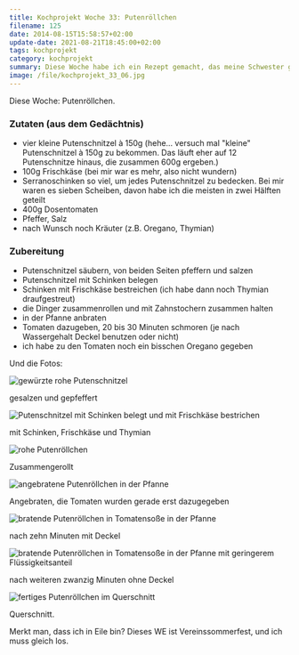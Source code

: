 ```yaml
---
title: Kochprojekt Woche 33: Putenröllchen
filename: 125
date: 2014-08-15T15:58:57+02:00
update-date: 2021-08-21T18:45:00+02:00
tags: kochprojekt
category: kochprojekt
summary: Diese Woche habe ich ein Rezept gemacht, das meine Schwester gerne mag: Putenröllchen, im Prinzip eine Art Roulade mit Putenschitzel, Frischkäse und Tomaten.
image: /file/kochprojekt_33_06.jpg
---
```


Diese Woche: Putenröllchen.

### Zutaten (aus dem Gedächtnis)

- vier kleine Putenschnitzel à 150g (hehe… versuch mal "kleine" Putenschnitzel à 150g zu bekommen. Das läuft eher auf 12 Putenschnitze hinaus, die zusammen 600g ergeben.)
- 100g Frischkäse (bei mir war es mehr, also nicht wundern)
- Serranoschinken so viel, um jedes Putenschnitzel zu bedecken. Bei mir waren es sieben Scheiben, davon habe ich die meisten in zwei Hälften geteilt
- 400g Dosentomaten
- Pfeffer, Salz
- nach Wunsch noch Kräuter (z.B. Oregano, Thymian)

### Zubereitung

- Putenschnitzel säubern, von beiden Seiten pfeffern und salzen
- Putenschnitzel mit Schinken belegen
- Schinken mit Frischkäse bestreichen (ich habe dann noch Thymian draufgestreut)
- die Dinger zusammenrollen und mit Zahnstochern zusammen halten
- in der Pfanne anbraten
- Tomaten dazugeben, 20 bis 30 Minuten schmoren (je nach Wassergehalt Deckel benutzen oder nicht)
- ich habe zu den Tomaten noch ein bisschen Oregano gegeben

Und die Fotos:

![gewürzte rohe Putenschnitzel](/file/kochprojekt_33_01.jpg)

gesalzen und gepfeffert

![Putenschnitzel mit Schinken belegt und mit Frischkäse bestrichen](/file/kochprojekt_33_02.jpg)

mit Schinken, Frischkäse und Thymian

![rohe Putenröllchen](/file/kochprojekt_33_03.jpg)

Zusammengerollt

![angebratene Putenröllchen in der Pfanne](/file/kochprojekt_33_04.jpg)

Angebraten, die Tomaten wurden gerade erst dazugegeben

![bratende Putenröllchen in Tomatensoße in der Pfanne](/file/kochprojekt_33_05.jpg)

nach zehn Minuten mit Deckel

![bratende Putenröllchen in Tomatensoße in der Pfanne mit geringerem Flüssigkeitsanteil](/file/kochprojekt_33_06.jpg)

nach weiteren zwanzig Minuten ohne Deckel

![fertiges Putenröllchen im Querschnitt](/file/kochprojekt_33_07.jpg)

Querschnitt.

Merkt man, dass ich in Eile bin? Dieses WE ist Vereinssommerfest, und ich muss gleich los.
